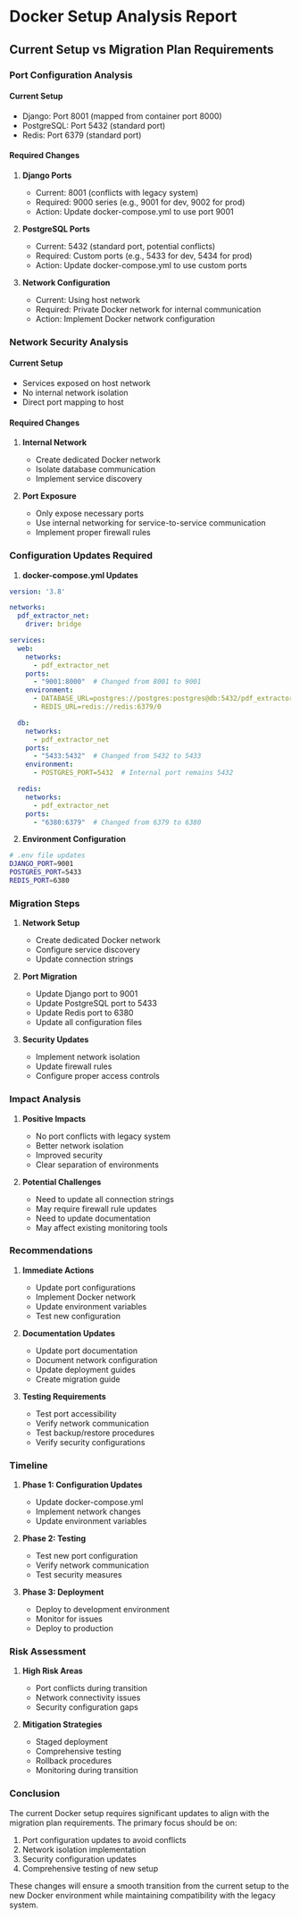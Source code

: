 # Docker Setup Analysis Report

## Current Setup vs Migration Plan Requirements

### Port Configuration Analysis

#### Current Setup
- Django: Port 8001 (mapped from container port 8000)
- PostgreSQL: Port 5432 (standard port)
- Redis: Port 6379 (standard port)

#### Required Changes
1. **Django Ports**
   - Current: 8001 (conflicts with legacy system)
   - Required: 9000 series (e.g., 9001 for dev, 9002 for prod)
   - Action: Update docker-compose.yml to use port 9001

2. **PostgreSQL Ports**
   - Current: 5432 (standard port, potential conflicts)
   - Required: Custom ports (e.g., 5433 for dev, 5434 for prod)
   - Action: Update docker-compose.yml to use custom ports

3. **Network Configuration**
   - Current: Using host network
   - Required: Private Docker network for internal communication
   - Action: Implement Docker network configuration

### Network Security Analysis

#### Current Setup
- Services exposed on host network
- No internal network isolation
- Direct port mapping to host

#### Required Changes
1. **Internal Network**
   - Create dedicated Docker network
   - Isolate database communication
   - Implement service discovery

2. **Port Exposure**
   - Only expose necessary ports
   - Use internal networking for service-to-service communication
   - Implement proper firewall rules

### Configuration Updates Required

1. **docker-compose.yml Updates**
```yaml
version: '3.8'

networks:
  pdf_extractor_net:
    driver: bridge

services:
  web:
    networks:
      - pdf_extractor_net
    ports:
      - "9001:8000"  # Changed from 8001 to 9001
    environment:
      - DATABASE_URL=postgres://postgres:postgres@db:5432/pdf_extractor
      - REDIS_URL=redis://redis:6379/0

  db:
    networks:
      - pdf_extractor_net
    ports:
      - "5433:5432"  # Changed from 5432 to 5433
    environment:
      - POSTGRES_PORT=5432  # Internal port remains 5432

  redis:
    networks:
      - pdf_extractor_net
    ports:
      - "6380:6379"  # Changed from 6379 to 6380
```

2. **Environment Configuration**
```bash
# .env file updates
DJANGO_PORT=9001
POSTGRES_PORT=5433
REDIS_PORT=6380
```

### Migration Steps

1. **Network Setup**
   - Create dedicated Docker network
   - Configure service discovery
   - Update connection strings

2. **Port Migration**
   - Update Django port to 9001
   - Update PostgreSQL port to 5433
   - Update Redis port to 6380
   - Update all configuration files

3. **Security Updates**
   - Implement network isolation
   - Update firewall rules
   - Configure proper access controls

### Impact Analysis

1. **Positive Impacts**
   - No port conflicts with legacy system
   - Better network isolation
   - Improved security
   - Clear separation of environments

2. **Potential Challenges**
   - Need to update all connection strings
   - May require firewall rule updates
   - Need to update documentation
   - May affect existing monitoring tools

### Recommendations

1. **Immediate Actions**
   - Update port configurations
   - Implement Docker network
   - Update environment variables
   - Test new configuration

2. **Documentation Updates**
   - Update port documentation
   - Document network configuration
   - Update deployment guides
   - Create migration guide

3. **Testing Requirements**
   - Test port accessibility
   - Verify network communication
   - Test backup/restore procedures
   - Verify security configurations

### Timeline

1. **Phase 1: Configuration Updates**
   - Update docker-compose.yml
   - Implement network changes
   - Update environment variables

2. **Phase 2: Testing**
   - Test new port configuration
   - Verify network communication
   - Test security measures

3. **Phase 3: Deployment**
   - Deploy to development environment
   - Monitor for issues
   - Deploy to production

### Risk Assessment

1. **High Risk Areas**
   - Port conflicts during transition
   - Network connectivity issues
   - Security configuration gaps

2. **Mitigation Strategies**
   - Staged deployment
   - Comprehensive testing
   - Rollback procedures
   - Monitoring during transition

### Conclusion

The current Docker setup requires significant updates to align with the migration plan requirements. The primary focus should be on:
1. Port configuration updates to avoid conflicts
2. Network isolation implementation
3. Security configuration updates
4. Comprehensive testing of new setup

These changes will ensure a smooth transition from the current setup to the new Docker environment while maintaining compatibility with the legacy system. 